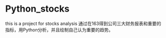 # Python_stocks
this is a project for stocks analysis
通过在163得到公司三大财务报表和重要的指标，用Python分析，并且绘制自己认为重要的趋势。

